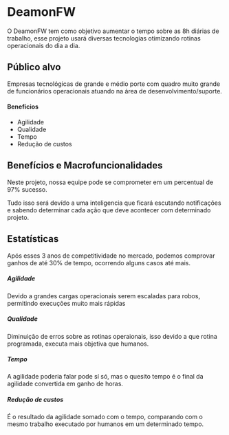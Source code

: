 # DeamonFW

O DeamonFW tem como objetivo aumentar o tempo sobre as 8h diárias de trabalho, esse projeto usará diversas tecnologias otimizando rotinas operacionais do dia a dia.

## Público alvo
Empresas tecnológicas de grande e médio porte com quadro muito grande de funcionários operacionais atuando na área de desenvolvimento/suporte.

#### Benefícios
* Agilidade
* Qualidade
* Tempo
* Redução de custos

## Benefícios e Macrofuncionalidades
Neste projeto, nossa equipe pode se comprometer em um percentual de 97% sucesso.

Tudo isso será devído a uma inteligencia que ficará escutando notificações e sabendo determinar cada ação que deve acontecer com determinado projeto.

## Estatísticas
Após esses 3 anos de competitividade no mercado, podemos comprovar ganhos de até 30% de tempo, ocorrendo alguns casos até mais.

##### Agilidade
Devido a grandes cargas operacionais serem escaladas para robos, permitindo execuções muito mais rápidas

##### Qualidade
Diminuição de erros sobre as rotinas operaionais, isso devido a que rotina programada, executa mais objetiva que humanos.

##### Tempo
A agilidade poderia falar pode sí só, mas o quesito tempo é o final da agilidade convertida em ganho de horas. 

##### Redução de custos
É o resultado da agilidade somado com o tempo, comparando com o mesmo trabalho executado por humanos em um determinado tempo.